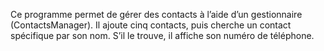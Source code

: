 Ce programme permet de gérer des contacts à l’aide d’un gestionnaire (ContactsManager).
Il ajoute cinq contacts, puis cherche un contact spécifique par son nom.
S’il le trouve, il affiche son numéro de téléphone.

